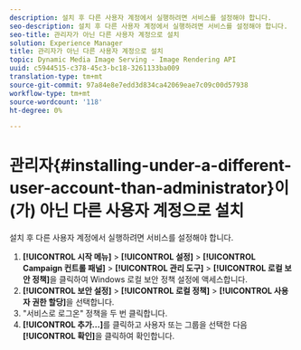 ```yaml
---
description: 설치 후 다른 사용자 계정에서 실행하려면 서비스를 설정해야 합니다.
seo-description: 설치 후 다른 사용자 계정에서 실행하려면 서비스를 설정해야 합니다.
seo-title: 관리자가 아닌 다른 사용자 계정으로 설치
solution: Experience Manager
title: 관리자가 아닌 다른 사용자 계정으로 설치
topic: Dynamic Media Image Serving - Image Rendering API
uuid: c5944515-c378-45c3-bc18-3261133ba009
translation-type: tm+mt
source-git-commit: 97a84e8e7edd3d834ca42069eae7c09c00d57938
workflow-type: tm+mt
source-wordcount: '118'
ht-degree: 0%

---
```



# 관리자{#installing-under-a-different-user-account-than-administrator}이(가) 아닌 다른 사용자 계정으로 설치

설치 후 다른 사용자 계정에서 실행하려면 서비스를 설정해야 합니다.

1. **[!UICONTROL 시작 메뉴]** > **[!UICONTROL 설정]** > **[!UICONTROL Campaign 컨트롤 패널]** > **[!UICONTROL 관리 도구]** > **[!UICONTROL 로컬 보안 정책]**&#x200B;을 클릭하여 Windows 로컬 보안 정책 설정에 액세스합니다.
1. **[!UICONTROL 보안 설정]** > **[!UICONTROL 로컬 정책]** > **[!UICONTROL 사용자 권한 할당]**&#x200B;을 선택합니다.
1. &quot;서비스로 로그온&quot; 정책을 두 번 클릭합니다.
1. **[!UICONTROL 추가...]**&#x200B;를 클릭하고 사용자 또는 그룹을 선택한 다음 **[!UICONTROL 확인]**&#x200B;을 클릭하여 확인합니다.
